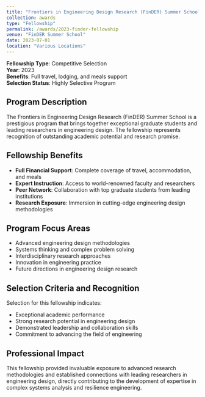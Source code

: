 ```yaml
---
title: "Frontiers in Engineering Design Research (FinDER) Summer School Fellowship"
collection: awards
type: "Fellowship"
permalink: /awards/2023-finder-fellowship
venue: "FinDER Summer School"
date: 2023-07-01
location: "Various Locations"
---
```


**Fellowship Type**: Competitive Selection  
**Year**: 2023  
**Benefits**: Full travel, lodging, and meals support  
**Selection Status**: Highly Selective Program

## Program Description
The Frontiers in Engineering Design Research (FinDER) Summer School is a prestigious program that brings together exceptional graduate students and leading researchers in engineering design. The fellowship represents recognition of outstanding academic potential and research promise.

## Fellowship Benefits
- **Full Financial Support**: Complete coverage of travel, accommodation, and meals
- **Expert Instruction**: Access to world-renowned faculty and researchers
- **Peer Network**: Collaboration with top graduate students from leading institutions
- **Research Exposure**: Immersion in cutting-edge engineering design methodologies

## Program Focus Areas
- Advanced engineering design methodologies
- Systems thinking and complex problem solving
- Interdisciplinary research approaches
- Innovation in engineering practice
- Future directions in engineering design research

## Selection Criteria and Recognition
Selection for this fellowship indicates:
- Exceptional academic performance
- Strong research potential in engineering design
- Demonstrated leadership and collaboration skills
- Commitment to advancing the field of engineering

## Professional Impact
This fellowship provided invaluable exposure to advanced research methodologies and established connections with leading researchers in engineering design, directly contributing to the development of expertise in complex systems analysis and resilience engineering. 